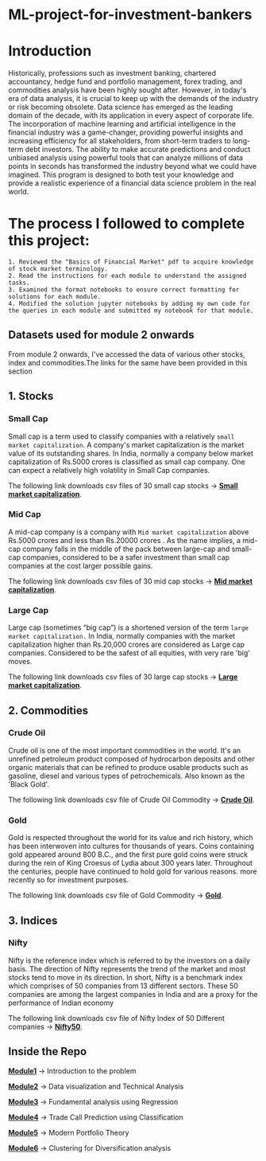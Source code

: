 # ML-project-for-investment-bankers

# Introduction

Historically, professions such as investment banking, chartered accountancy, hedge fund and portfolio management, forex trading, and commodities analysis have been highly sought after. However, in today's era of data analysis, it is crucial to keep up with the demands of the industry or risk becoming obsolete. Data science has emerged as the leading domain of the decade, with its application in every aspect of corporate life. The incorporation of machine learning and artificial intelligence in the financial industry was a game-changer, providing powerful insights and increasing efficiency for all stakeholders, from short-term traders to long-term debt investors. The ability to make accurate predictions and conduct unbiased analysis using powerful tools that can analyze millions of data points in seconds has transformed the industry beyond what we could have imagined. This program is designed to both test your knowledge and provide a realistic experience of a financial data science problem in the real world.

# The process I followed to complete this project:

    1. Reviewed the "Basics of Financial Market" pdf to acquire knowledge of stock market terminology.
    2. Read the instructions for each module to understand the assigned tasks.
    3. Examined the format notebooks to ensure correct formatting for solutions for each module.
    4. Modified the solution jupyter notebooks by adding my own code for the queries in each module and submitted my notebook for that module.
## Datasets used for module 2 onwards
From module 2 onwards, I've accessed the data of various other stocks, index and commodities.The links for the same have been provided in this section
## 1. Stocks
### Small Cap
Small cap is a term used to classify companies with a relatively `small market capitalization`. A company's market capitalization is the market value of its outstanding shares. In India, normally a company below market capitalization of Rs.5000 crores is classified as small cap company. One can expect a relatively high volatility in Small Cap companies.

The following link downloads csv files of 30 small cap stocks → [**Small market capitalization**](datasets/Small_Cap).

### Mid Cap
A mid-cap company is a company with `Mid market capitalization` above Rs.5000 crores and less than Rs.20000 crores . As the name implies, a mid-cap company falls in the middle of the pack between large-cap and small-cap companies, considered to be a safer investment than small cap companies at the cost larger possible gains.

The following link downloads csv files of 30 mid cap stocks → [**Mid market capitalization**](datasets/Mid_Cap).


### Large Cap
Large cap (sometimes “big cap”) is a shortened version of the term `large market capitalization.` In India, normally companies with the market capitalization higher than Rs.20,000 crores are considered as Large cap companies. Considered to be the safest of all equities, with very rare 'big' moves.

The following link downloads csv files of 30 large cap stocks → [**Large market capitalization**](datasets/Large_Cap).

## 2. Commodities

### Crude Oil
Crude oil is one of the most important commodities in the world. It's an unrefined petroleum product composed of hydrocarbon deposits and other organic materials that can be refined to produce usable products such as gasoline, diesel and various types of petrochemicals. Also known as the 'Black Gold'.

The following link downloads csv file of Crude Oil Commodity → [**Crude Oil**](datasets/CRUDE_OIL.csv).

### Gold
Gold is respected throughout the world for its value and rich history, which has been interwoven into cultures for thousands of years. Coins containing gold appeared around 800 B.C., and the first pure gold coins were struck during the rein of King Croesus of Lydia about 300 years later. Throughout the centuries, people have continued to hold gold for various reasons. more recently so for investment purposes.

The following link downloads csv file of Gold Commodity → [**Gold**](datasets/GOLD.csv).


## 3. Indices

### Nifty
Nifty is the reference index which is referred to by the investors on a daily basis. The direction of Nifty represents the trend of the market and most stocks tend to move in its direction. In short, Nifty is a benchmark index which comprises of 50 companies from 13 different sectors. These 50 companies are among the largest companies in India and are a proxy for the performance of Indian economy

The following link downloads csv file of Nifty Index of 50 Different companies → [**Nifty50**](datasets/Nifty50).

## Inside the Repo

[**Module1**](Module1) → Introduction to the problem

[**Module2**](Module2) → Data visualization and Technical Analysis

[**Module3**](Module3) → Fundamental analysis using Regression

[**Module4**](Module4) → Trade Call Prediction using Classification

[**Module5**](Module5) → Modern Portfolio Theory

[**Module6**](Module6) → Clustering for Diversification analysis
